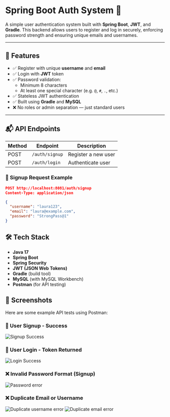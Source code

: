 # Spring Boot Auth System 🔐

A simple user authentication system built with **Spring Boot**, **JWT**, and **Gradle**. This backend allows users to register and log in securely, enforcing password strength and ensuring unique emails and usernames.

---

## 🚀 Features

- ✅ Register with unique **username** and **email**
- ✅ Login with **JWT** token
- ✅ Password validation:
  - Minimum 8 characters
  - At least one special character (e.g. `@`, `#`, `.`, etc.)
- ✅ Stateless JWT authentication
- ✅ Built using **Gradle** and **MySQL**
- ❌ No roles or admin separation — just standard users

---

## 📬 API Endpoints

| Method | Endpoint         | Description         |
|--------|------------------|---------------------|
| POST   | `/auth/signup`   | Register a new user |
| POST   | `/auth/login`    | Authenticate user   |

### 🔧 Signup Request Example

```json
POST http://localhost:8081/auth/signup
Content-Type: application/json

{
  "username": "laura123",
  "email": "laura@example.com",
  "password": "StrongPass@1"
}

```

## 🛠️ Tech Stack

- **Java 17**
- **Spring Boot**
- **Spring Security**
- **JWT (JSON Web Tokens)**
- **Gradle** (build tool)
- **MySQL** (with MySQL Workbench)
- **Postman** (for API testing)



## 📸 Screenshots

Here are some example API tests using Postman:

### 📝 User Signup - Success
![Signup Success](https://github.com/user-attachments/assets/002d8f1d-5a02-46b8-a18a-b5ba0efaa7dd)

### 🔐 User Login - Token Returned
![Login Success](https://github.com/user-attachments/assets/32611b18-014b-42f6-9967-d76bda31a071)

### ❌ Invalid Password Format (Signup)
![Password error](https://github.com/user-attachments/assets/0e026f5a-a3f0-489d-afd2-713afbcb4f56)

### ❌ Duplicate Email or Username
![Duplicate username error](https://github.com/user-attachments/assets/72abcd77-6b7f-468b-b85f-c6f13062f76b)
![Duplicate email error](https://github.com/user-attachments/assets/6ac31dd0-1050-4767-b023-d9bd0c28c981)





